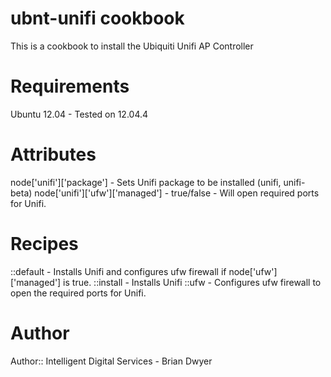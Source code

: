 # ubnt-unifi cookbook
This is a cookbook to install the Ubiquiti Unifi AP Controller

# Requirements
Ubuntu 12.04 - Tested on 12.04.4

# Attributes
node['unifi']['package'] - Sets Unifi package to be installed (unifi, unifi-beta)
node['unifi']['ufw']['managed'] - true/false - Will open required ports for Unifi.

# Recipes
::default - Installs Unifi and configures ufw firewall if node['ufw']['managed'] is true.
::install - Installs Unifi
::ufw - Configures ufw firewall to open the required ports for Unifi.

# Author

Author:: Intelligent Digital Services - Brian Dwyer
